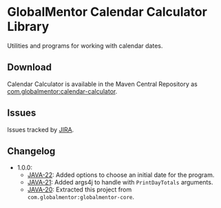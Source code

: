 # GlobalMentor Calendar Calculator Library

Utilities and programs for working with calendar dates.

## Download

Calendar Calculator is available in the Maven Central Repository as [com.globalmentor:calendar-calculator](https://search.maven.org/#search%7Cga%7C1%7Cg%3A%22com.globalmentor%22%20AND%20a%3A%22calendar-calculator%22).

## Issues

Issues tracked by [JIRA](https://globalmentor.atlassian.net/projects/JAVA).

## Changelog

- 1.0.0: 
	* [JAVA-22](https://globalmentor.atlassian.net/browse/JAVA-22): Added options to choose an initial date for the program.
	* [JAVA-21](https://globalmentor.atlassian.net/browse/JAVA-21): Added args4j to handle with `PrintDayTotals` arguments.
	* [JAVA-20](https://globalmentor.atlassian.net/browse/JAVA-20): Extracted this project from `com.globalmentor:globalmentor-core`.
